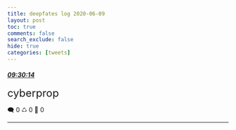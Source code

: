 ```yaml
---
title: deepfates log 2020-06-09
layout: post
toc: true
comments: false
search_exclude: false
hide: true
categories: [tweets]
---
```



#### <a href = "https://twitter.com/deepfates/status/1270377671726252032">*09:30:14*</a>

<font size="5">cyberprop</font>



🗨️ 0 ♺ 0 🤍  0   

---
    
            

